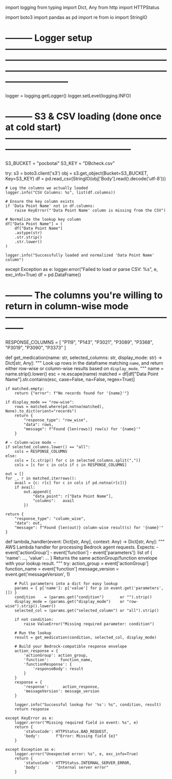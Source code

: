 import logging
from typing import Dict, Any
from http import HTTPStatus

import boto3
import pandas as pd
import re
from io import StringIO

# ——— Logger setup —————————————————————————————————————————————————————————————
logger = logging.getLogger()
logger.setLevel(logging.INFO)

# ——— S3 & CSV loading (done once at cold start) ————————————————————————————————
S3_BUCKET = "pocbotai"
S3_KEY    = "DBcheck.csv"

try:
    s3 = boto3.client('s3')
    obj = s3.get_object(Bucket=S3_BUCKET, Key=S3_KEY)
    df = pd.read_csv(StringIO(obj['Body'].read().decode('utf-8')))

    # Log the columns we actually loaded
    logger.info("CSV Columns: %s", list(df.columns))

    # Ensure the key column exists
    if 'Data Point Name' not in df.columns:
        raise KeyError("'Data Point Name' column is missing from the CSV")

    # Normalize the lookup key column
    df["Data Point Name"] = (
        df["Data Point Name"]
        .astype(str)
        .str.strip()
        .str.lower()
    )

    logger.info("Successfully loaded and normalized 'Data Point Name' column")
except Exception as e:
    logger.error("Failed to load or parse CSV: %s", e, exc_info=True)
    df = pd.DataFrame()

# ——— The columns you're willing to return in column-wise mode ————————————————————
RESPONSE_COLUMNS = [
    "P119", "P143", "P3021", "P3089",
    "P3368", "P3019", "P3090", "P3373"
]

def get_medication(name: str, selected_columns: str, display_mode: str) -> Dict[str, Any]:
    """
    Look up rows in the dataframe matching `name`, and return either row-wise
    or column-wise results based on `display_mode`.
    """
    name = name.strip().lower()
    esc  = re.escape(name)
    matched = df[df["Data Point Name"].str.contains(esc, case=False, na=False, regex=True)]

    if matched.empty:
        return {"error": f"No records found for '{name}'"}

    if display_mode == "row-wise":
        rows = matched.where(pd.notna(matched), None).to_dict(orient="records")
        return {
            "response_type": "row_wise",
            "data": rows,
            "message": f"Found {len(rows)} row(s) for '{name}'"
        }

    # — Column-wise mode —
    if selected_columns.lower() == "all":
        cols = RESPONSE_COLUMNS
    else:
        cols = [c.strip() for c in selected_columns.split(",")]
        cols = [c for c in cols if c in RESPONSE_COLUMNS]

    out = []
    for _, r in matched.iterrows():
        avail = {c: r[c] for c in cols if pd.notna(r[c])}
        if avail:
            out.append({
                "data_point": r["Data Point Name"],
                "columns":   avail
            })

    return {
        "response_type": "column_wise",
        "data": out,
        "message": f"Found {len(out)} column-wise result(s) for '{name}'"
    }

def lambda_handler(event: Dict[str, Any], context: Any) -> Dict[str, Any]:
    """
    AWS Lambda handler for processing Bedrock agent requests.
    Expects:
      - event['actionGroup']
      - event['function']
      - event['parameters']: list of { 'name': ..., 'value': ... }
    Returns the same actionGroup/function envelope with your lookup result.
    """
    try:
        action_group    = event['actionGroup']
        function_name   = event['function']
        message_version = event.get('messageVersion', 1)

        # Pull parameters into a dict for easy lookup
        params = { p['name']: p['value'] for p in event.get('parameters', []) }
        condition    = (params.get("condition")       or "").strip()
        display_mode = (params.get("display_mode")    or "row-wise").strip().lower()
        selected_col = (params.get("selected_column") or "all").strip()

        if not condition:
            raise ValueError("Missing required parameter: condition")

        # Run the lookup
        result = get_medication(condition, selected_col, display_mode)

        # Build your Bedrock-compatible response envelope
        action_response = {
            'actionGroup': action_group,
            'function':     function_name,
            'functionResponse': {
                'responseBody': result
            }
        }
        response = {
            'response':      action_response,
            'messageVersion': message_version
        }

        logger.info("Successful lookup for '%s': %s", condition, result)
        return response

    except KeyError as e:
        logger.error("Missing required field in event: %s", e)
        return {
            'statusCode': HTTPStatus.BAD_REQUEST,
            'body':       f"Error: Missing field {e}"
        }

    except Exception as e:
        logger.error("Unexpected error: %s", e, exc_info=True)
        return {
            'statusCode': HTTPStatus.INTERNAL_SERVER_ERROR,
            'body':       "Internal server error"
        }
